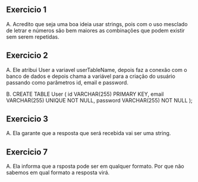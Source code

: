## Exercicio 1
A. Acredito que seja uma boa ideia usar strings, pois com o uso mesclado de letrar e números são bem maiores as combinações que podem existir sem serem repetidas.

## Exercicio 2
A. Ele atribui User a variavel userTableName, depois faz a conexão com o banco de dados e depois chama a variável para a criação do usuário passando como parâmetros id, email e password.

B. 
CREATE TABLE User (
	  id VARCHAR(255) PRIMARY KEY,
    email VARCHAR(255) UNIQUE NOT NULL,
    password VARCHAR(255) NOT NULL
);

## Exercicio 3
A. Ela garante que a resposta que será recebida vai ser uma string. 

## Exercicio 7
A. Ela informa que a rsposta pode ser em qualquer formato. Por que não sabemos em qual formato a resposta virá.

